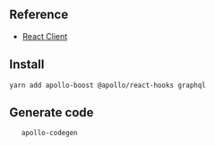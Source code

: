 ## Reference
- [React Client](https://www.apollographql.com/docs/react/)


## Install
```
yarn add apollo-boost @apollo/react-hooks graphql
```



## Generate code
```
   apollo-codegen 
```